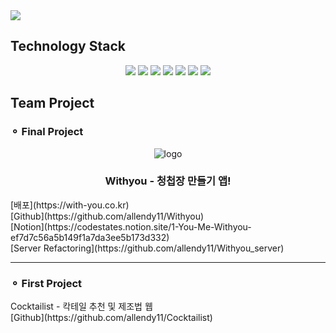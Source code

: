 <img src="https://capsule-render.vercel.app/api?type=slice&color=002846&height=100&section=header&text=About%20DH&fontSize=25&fontColor=f3f6f4" />

## Technology Stack
<div align="center">
  <img src="https://img.shields.io/badge/JavaScript-F7DF1E?style=for-the-badge&logo=JavaScript&logoColor=white"/>
  <img src="https://img.shields.io/badge/React-61DAFB?style=for-the-badge&logo=React&logoColor=white"/>
  <img src="https://img.shields.io/badge/Node.js-339933?style=for-the-badge&logo=Node.js&logoColor=white"/>
  <img src="https://img.shields.io/badge/Express-000000?style=for-the-badge&logo=Express&logoColor=white"/>
  <img src="https://img.shields.io/badge/Sequelize-52B0E7?style=for-the-badge&logo=Express&logoColor=white"/>
  <img src="https://img.shields.io/badge/MySQL-4479A1?style=for-the-badge&logo=MySQL&logoColor=white"/>
  <img src="https://img.shields.io/badge/Amazon AWS-232F3E?style=for-the-badge&logo=Amazon AWS&logoColor=white"/>
</div>

## Team Project

### ⚬ Final Project
<div>
  
  <div align='center'>
    <img src="https://user-images.githubusercontent.com/74442233/171004589-d2e8fd48-5ccb-4a5a-b055-0c39e4c62043.png" alt='logo'>
    <div>
      <h3>Withyou - 청첩장 만들기 앱!</h3>

  </div>
    
  </div>
  [배포](https://with-you.co.kr)
  <div>
  [Github](https://github.com/allendy11/Withyou)
  </div>
  <div>
  [Notion](https://codestates.notion.site/1-You-Me-Withyou-ef7d7c56a5b149f1a7da3ee5b173d332)
  </div>
  <div>
    [Server Refactoring](https://github.com/allendy11/Withyou_server)
  </div>
</div>
<hr/>

### ⚬ First Project
<div>
  <div>
    Cocktailist - 칵테일 추천 및 제조법 웹
  </div>
  [Github](https://github.com/allendy11/Cocktailist)
</div>




<!--
**allendy11/allendy11** is a ✨ _special_ ✨ repository because its `README.md` (this file) appears on your GitHub profile.

Here are some ideas to get you started:

- 🔭 I’m currently working on ...
- 🌱 I’m currently learning ...
- 👯 I’m looking to collaborate on ...
- 🤔 I’m looking for help with ...
- 💬 Ask me about ...
- 📫 How to reach me: ...
- 😄 Pronouns: ...
- ⚡ Fun fact: ...
-->
